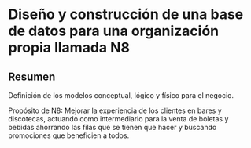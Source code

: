 # Diseño y construcción de una base de datos para una organización propia llamada N8

## Resumen

Definición de los modelos conceptual, lógico y físico para el negocio.

Propósito de N8: Mejorar la experiencia de los clientes en bares y discotecas, actuando como intermediario para la venta de boletas y bebidas ahorrando las filas que se tienen que hacer y buscando promociones que beneficien a todos.
